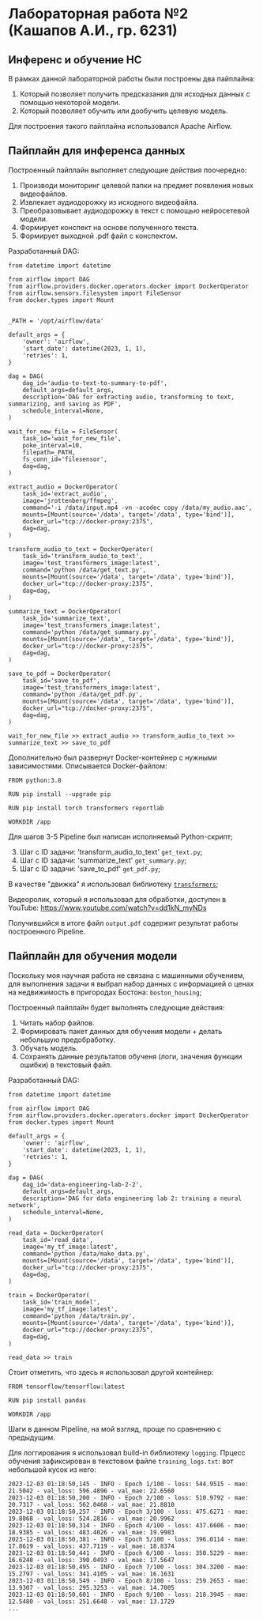 # Лабораторная работа №2 (Кашапов А.И., гр. 6231)

## Инференс и обучение НС

В рамках данной лабораторной работы были построены два пайплайна:

1. Который позволяет получить предсказания для исходных данных с помощью некоторой модели.
2. Который позволяет обучить или дообучить целевую модель.

Для построения такого пайплайна использовался Apache Airflow.

## Пайплайн для инференса данных

Построенный пайплайн выполняет следующие действия поочередно:

1. Производи мониторинг целевой папки на предмет появления новых видеофайлов.
2. Извлекает аудиодорожку из исходного видеофайла.
3. Преобразовывает аудиодорожку в текст с помощью нейросетевой модели.
4. Формирует конспект на основе полученного текста.
5. Формирует выходной .pdf файл с конспектом.

Разработанный DAG:

```
from datetime import datetime

from airflow import DAG
from airflow.providers.docker.operators.docker import DockerOperator
from airflow.sensors.filesystem import FileSensor
from docker.types import Mount


_PATH = '/opt/airflow/data'

default_args = {
    'owner': 'airflow',
    'start_date': datetime(2023, 1, 1),
    'retries': 1,
}

dag = DAG(
    dag_id='audio-to-text-to-summary-to-pdf',
    default_args=default_args,
    description='DAG for extracting audio, transforming to text, summarizing, and saving as PDF',
    schedule_interval=None,
)

wait_for_new_file = FileSensor(
    task_id='wait_for_new_file',
    poke_interval=10,
    filepath=_PATH,
    fs_conn_id='filesensor',
    dag=dag,
)

extract_audio = DockerOperator(
    task_id='extract_audio',
    image='jrottenberg/ffmpeg',
    command='-i /data/input.mp4 -vn -acodec copy /data/my_audio.aac',
    mounts=[Mount(source='/data', target='/data', type='bind')],
    docker_url="tcp://docker-proxy:2375",
    dag=dag,
)

transform_audio_to_text = DockerOperator(
    task_id='transform_audio_to_text',
    image='test_transformers_image:latest',
    command='python /data/get_text.py',
    mounts=[Mount(source='/data', target='/data', type='bind')],
    docker_url="tcp://docker-proxy:2375",
    dag=dag,
)

summarize_text = DockerOperator(
    task_id='summarize_text',
    image='test_transformers_image:latest',
    command='python /data/get_summary.py',
    mounts=[Mount(source='/data', target='/data', type='bind')],
    docker_url="tcp://docker-proxy:2375",
    dag=dag,
)

save_to_pdf = DockerOperator(
    task_id='save_to_pdf',
    image='test_transformers_image:latest',
    command='python /data/get_pdf.py',
    mounts=[Mount(source='/data', target='/data', type='bind')],
    docker_url="tcp://docker-proxy:2375",
    dag=dag,
)

wait_for_new_file >> extract_audio >> transform_audio_to_text >> summarize_text >> save_to_pdf

```

Дополнительно был развернут Docker-контейнер с нужными зависимостями. Описывается Docker-файлом:

```
FROM python:3.8

RUN pip install --upgrade pip

RUN pip install torch transformers reportlab

WORKDIR /app
```

Для шагов 3-5 Pipeline был написан исполняемый Python-скрипт;

3. Шаг с ID задачи: 'transform_audio_to_text' `get_text.py`;
4. Шаг с ID задачи: 'summarize_text' `get_summary.py`;
5. Шаг с ID задачи: 'save_to_pdf' `get_pdf.py`;

В качестве "движка" я использовал библиотеку [`transformers`](https://github.com/huggingface/transformers);

Видеоролик, который я использовал для обработки, доступен в YouTube: https://www.youtube.com/watch?v=dd1kN_myNDs

Получившийся в итоге файл `output.pdf` содержит результат работы построенного Pipeline.

## Пайплайн для обучения модели

Поскольку моя научная работа не связана с машинными обучением, для выполнения задачи я выбрал набор данных с информацией о ценах на недвижимость в пригородах Бостона: `boston_housing`;

Построенный пайплайн будет выполнять следующие действия:

1. Читать набор файлов.
2. Формировать пакет данных для обучения модели + делать небольшую предобработку.
3. Обучать модель.
4. Сохранять данные результатов обученя (логи, значения функции ошибки) в текстовый файл.

Разработанный DAG:

```
from datetime import datetime

from airflow import DAG
from airflow.providers.docker.operators.docker import DockerOperator
from docker.types import Mount

default_args = {
    'owner': 'airflow',
    'start_date': datetime(2023, 1, 1),
    'retries': 1,
}

dag = DAG(
    dag_id='data-engineering-lab-2-2',
    default_args=default_args,
    description='DAG for data engineering lab 2: training a neural network',
    schedule_interval=None,
)

read_data = DockerOperator(
    task_id='read_data',
    image='my_tf_image:latest',
    command='python /data/make_data.py',
    mounts=[Mount(source='/data', target='/data', type='bind')],
    docker_url="tcp://docker-proxy:2375",
    dag=dag,
)

train = DockerOperator(
    task_id='train_model',
    image='my_tf_image:latest',
    command='python /data/train.py',
    mounts=[Mount(source='/data', target='/data', type='bind')],
    docker_url="tcp://docker-proxy:2375",
    dag=dag,
)

read_data >> train
```

Стоит отметить, что здесь я использовал другой контейнер:

```
FROM tensorflow/tensorflow:latest

RUN pip install pandas

WORKDIR /app
```

Шаги в данном Pipeline, на мой взгляд, проще по сравнению с предыдущим.

Для логгирования я использовал build-in библиотеку `logging`. Прцесс обучения зафиксирован в текстовом файле `training_logs.txt`: вот небольшой кусок из него:

```
2023-12-03 01:18:50,145 - INFO - Epoch 1/100 - loss: 544.9515 - mae: 21.5042 - val_loss: 596.4896 - val_mae: 22.6560
2023-12-03 01:18:50,200 - INFO - Epoch 2/100 - loss: 510.9792 - mae: 20.7317 - val_loss: 562.0468 - val_mae: 21.8810
2023-12-03 01:18:50,257 - INFO - Epoch 3/100 - loss: 475.6271 - mae: 19.8868 - val_loss: 524.2816 - val_mae: 20.9962
2023-12-03 01:18:50,314 - INFO - Epoch 4/100 - loss: 437.6606 - mae: 18.9385 - val_loss: 483.4026 - val_mae: 19.9983
2023-12-03 01:18:50,381 - INFO - Epoch 5/100 - loss: 396.0114 - mae: 17.8619 - val_loss: 437.7119 - val_mae: 18.8374
2023-12-03 01:18:50,441 - INFO - Epoch 6/100 - loss: 350.5229 - mae: 16.6248 - val_loss: 390.0493 - val_mae: 17.5647
2023-12-03 01:18:50,495 - INFO - Epoch 7/100 - loss: 304.3200 - mae: 15.2797 - val_loss: 341.4105 - val_mae: 16.1631
2023-12-03 01:18:50,549 - INFO - Epoch 8/100 - loss: 259.2653 - mae: 13.9307 - val_loss: 295.3253 - val_mae: 14.7005
2023-12-03 01:18:50,601 - INFO - Epoch 9/100 - loss: 218.3945 - mae: 12.5480 - val_loss: 251.6648 - val_mae: 13.1729
...
```